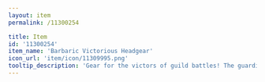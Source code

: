```yaml
---
layout: item
permalink: /11300254

title: Item
id: '11300254'
item_name: 'Barbaric Victorious Headgear'
icon_url: 'item/icon/11309995.png'
tooltip_description: 'Gear for the victors of guild battles! The guardians of $map:02000051$ bless your combat prowess.'
---
```

